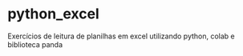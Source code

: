 # python_excel
Exercícios de leitura de planilhas em excel utilizando python, colab e biblioteca panda
